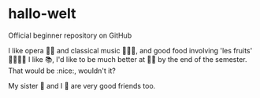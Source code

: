 # hallo-welt

Official beginner repository on GitHub

I like opera 🧑‍🎤 and classical music 🎻🎺🥁, and good food involving 'les fruits' 🍊🍎🍍🍌 I like 📚,
I'd like to be much better at 👩‍💻 by the end of the semester. That would be :nice:, wouldn't it?

My sister 👧 and I 👧 are very good friends too.
